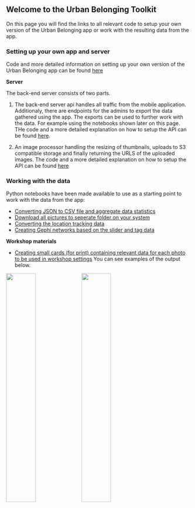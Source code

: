 ## Welcome to the Urban Belonging Toolkit

On this page you will find the links to all relevant code to setup your own version of the Urban Belonging app or work with the resulting data from the app. 

### Setting up your own app and server
Code and more detailed information on setting up your own version of the Urban Belonging app can be found [here](<-- link to UB app github -->)

**Server**

The back-end server consists of two parts. 
1. The back-end server api handles all traffic from the mobile application. Additionaly, there are endpoints for the admins to export the data gathered using the app. The exports can be used to further work with the data. For example using the notebooks shown later on this page. THe code and a more detailed explanation on how to setup the API can be found [here](https://github.com/Urban-Belonging/urbanbelonging-api). 

2. An image processor handling the resizing of thumbnails, uploads to S3 compatible storage and finally returning the URLS of the uploaded images. The code and a more detailed explanation on how to setup the API can be found [here](<-- link to UB image processer github -->)


### Working with the data

Python notebooks have been made available to use as a starting point to work with the data from the app:

- [Converting JSON to CSV file and aggregate data statistics](https://github.com/Urban-Belonging/UB-scripts/blob/main/Data%20preperation/convertJsonToCSV.ipynb)
- [Download all pictures to seperate folder on your system](https://github.com/Urban-Belonging/UB-scripts/blob/main/Data%20preperation/photosToFolders.ipynb)
- [Converting the location tracking data](https://github.com/Urban-Belonging/UB-scripts/blob/main/Data%20preperation/convertRouteData.ipynb)
- [Creating Gephi networks based on the slider and tag data](https://github.com/Urban-Belonging/UB-scripts/blob/main/Gephy%20networks/Urban%20Belonging%20networks%2023-09-2021.ipynb)


**Workshop materials**
- [Creating small cards (for print) containing relevant data for each photo to be used in workshop settings](https://github.com/Urban-Belonging/UB-scripts/blob/main/Workshop%20Content/createPhotoCards.ipynb) You can see examples of the output below.

<img src="https://raw.githubusercontent.com/Urban-Belonging/UrbanBelongingToolkit/gh-pages/docs/assets/example_1_cards.PNG" width="40%" /> <img src="https://raw.githubusercontent.com/Urban-Belonging/UrbanBelongingToolkit/gh-pages/docs/assets/example_2_cards.PNG" width="40%" />


